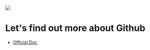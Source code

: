 ![](https://portswigger.net/cms/images/54/14/6efb9bc5d143-article-190612-github-body-text.jpg)
# Let's find out more about Github

- [Official Doc](https://docs.github.com/en)
